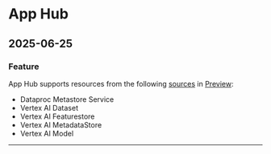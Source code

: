 # App Hub

## 2025-06-25

### Feature

App Hub supports resources from the following [sources](https://cloud.google.com/app-hub/docs/supported-resources) in [Preview](https://cloud.google.com/products#product-launch-stages):

* Dataproc Metastore Service
* Vertex AI Dataset
* Vertex AI Featurestore
* Vertex AI MetadataStore
* Vertex AI Model

---
